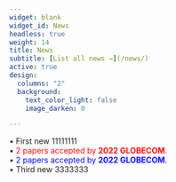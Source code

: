 ```yaml
---
widget: blank
widget_id: News
headless: true
weight: 14
title: News
subtitle: [List all news →](/news/)
active: true
design:
  columns: "2"
  background:
    text_color_light: false
    image_darken: 0

---
```

• First new 11111111<br/>
• <font color=red>2 papers accepted by **2022 GLOBECOM**.</font><br/>
• <font color=blue>2 papers accepted by **2022 GLOBECOM**. </font><br/>
• Third new 3333333
